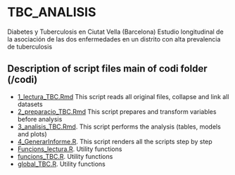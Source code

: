 # TBC_ANALISIS
Diabetes y Tuberculosis en Ciutat Vella (Barcelona)  Estudio longitudinal de la asociación de las dos enfermedades en un distrito con alta prevalencia de tuberculosis

## Description of script files main of codi folder (/codi)
 
- [1_lectura_TBC.Rmd](./codi/1_lectura_TBC.Rmd) This script reads all original files, collapse and link all datasets
- [2_preparacio_TBC.Rmd](./codi/2_preparacio_TBC.Rmd) This script prepares and transform variables before analysis
- [3_analisis_TBC.Rmd](./codi/3_analisis_TBC.Rmd). This script performs the analysis (tables, models and plots)
- [4_GenerarInforme.R](./codi/4_GenerarInforme.R). This script renders all the scripts step by step
- [Funcions_lectura.R](./codi/Funcions_lectura.R). Utility functions
- [funcions_TBC.R](./codi/funcions_TBC.R). Utility functions 
- [global_TBC.R](./codi/global_TBC.R). Utility functions
